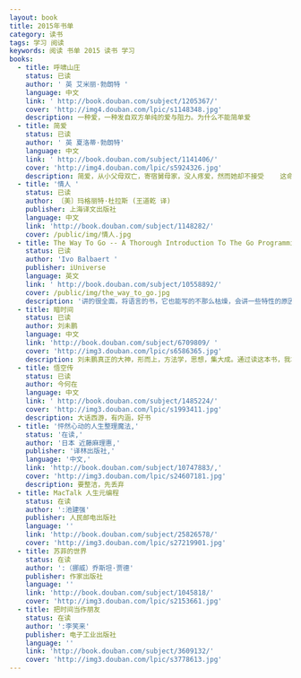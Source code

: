 ```yaml
---
layout: book
title: 2015年书单
category: 读书
tags: 学习 阅读
keywords: 阅读 书单 2015 读书 学习
books:
  - title: 呼啸山庄
    status: 已读
    author: ' 英 艾米丽·勃朗特 '
    language: 中文
    link: ' http://book.douban.com/subject/1205367/'
    cover: 'http://img4.douban.com/lpic/s1148348.jpg'
    description: 一种爱，一种发自双方单纯的爱与阻力。为什么不能简单爱
  - title: 简爱
    status: 已读
    author: ' 英 夏洛蒂·勃朗特'
    language: 中文
    link: ' http://book.douban.com/subject/1141406/'
    cover: 'http://img4.douban.com/lpic/s5924326.jpg'
    description: 简爱，从小父母双亡，寄宿舅母家，没人疼爱，然而她却不接受    这命运的不公，以其自主的精神，赢得自己的幸福。使用了大量的心理描写，很好
  - title: '情人 '
    status: 已读
    author: 〔美〕玛格丽特·杜拉斯 (王道乾 译)
    publisher: 上海译文出版社
    language: 中文
    link: 'http://book.douban.com/subject/1148282/'
    cover: /public/img/情人.jpg
  - title: The Way To Go -- A Thorough Introduction To The Go Programming Language
    status: 已读
    author: 'Ivo Balbaert '
    publisher: iUniverse
    language: 英文
    link: ' http://book.douban.com/subject/10558892/'
    cover: /public/img/the_way_to_go.jpg
    description: '讲的很全面，将语言的书，它也能写的不那么枯燥，会讲一些特性的原因，为什么这样，这是很好的,入门首选'
  - title: 暗时间
    status: 已读
    author: 刘未鹏
    language: 中文
    link: 'http://book.douban.com/subject/6709809/ '
    cover: 'http://img3.douban.com/lpic/s6586365.jpg'
    description: 刘未鹏真正的大神，形而上，方法学，思想，集大成。通过读这本书，我才懂得什么是学习，怎样学习，曾经看到过但没读，现在读，相见很晚，如果你看到了，赶紧读吧！！！书中提到的书单也赶紧读吧！！追求技术，追求科学的你。
  - title: 悟空传
    status: 已读
    author: 今何在
    language: 中文
    link: ' http://book.douban.com/subject/1485224/'
    cover: 'http://img3.douban.com/lpic/s1993411.jpg'
    description: 大话西游，有内涵，好书
  - title: '怦然心动的人生整理魔法,'
    status: '在读,'
    author: '日本 近藤麻理惠,'
    publisher: '译林出版社,'
    language: '中文,'
    link: 'http://book.douban.com/subject/10747883/,'
    cover: 'http://img3.douban.com/lpic/s24607181.jpg'
    description: 要整洁，先丢弃
  - title: MacTalk 人生元编程
    status: 在读
    author: ':池建强'
    publisher: 人民邮电出版社
    language: ''
    link: 'http://book.douban.com/subject/25826578/'
    cover: 'http://img3.douban.com/lpic/s27219901.jpg'
  - title: 苏菲的世界
    status: 在读
    author: ':（挪威）乔斯坦·贾德'
    publisher: 作家出版社
    language: ''
    link: 'http://book.douban.com/subject/1045818/'
    cover: 'http://img3.douban.com/lpic/s2153661.jpg'
  - title: 把时间当作朋友
    status: 在读
    author: ':李笑来'
    publisher: 电子工业出版社
    language: ''
    link: 'http://book.douban.com/subject/3609132/'
    cover: 'http://img3.douban.com/lpic/s3778613.jpg'
---
```

